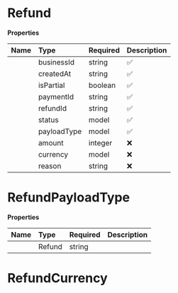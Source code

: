 # Refund



**Properties**

| Name | Type | Required | Description |
| :-------- | :----------| :----------| :----------|
    | businessId | string | ✅ | The unique identifier of the business issuing the refund. |
    | createdAt | string | ✅ | The timestamp of when the refund was created in UTC. |
    | isPartial | boolean | ✅ | If true the refund is a partial refund |
    | paymentId | string | ✅ | The unique identifier of the payment associated with the refund. |
    | refundId | string | ✅ | The unique identifier of the refund. |
    | status | model | ✅ |  |
    | payloadType | model | ✅ |  |
    | amount | integer | ❌ | The refunded amount. |
    | currency | model | ❌ |  |
    | reason | string | ❌ | The reason provided for the refund, if any. Optional. |

# RefundPayloadType



**Properties**

| Name | Type | Required | Description |
| :-------- | :----------| :----------| :----------|
    | Refund | string |  | Refund |


# RefundCurrency








<!-- This file was generated by liblab | https://liblab.com/ -->